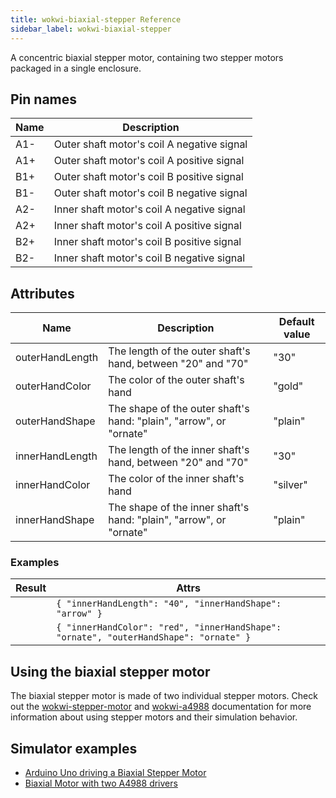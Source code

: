 ```yaml
---
title: wokwi-biaxial-stepper Reference
sidebar_label: wokwi-biaxial-stepper
---
```


A concentric biaxial stepper motor, containing two stepper motors packaged in a single enclosure.

<wokwi-biaxial-stepper innerHandAngle="90" />

## Pin names

| Name | Description                                |
| ---- | ------------------------------------------ |
| A1-  | Outer shaft motor's coil A negative signal |
| A1+  | Outer shaft motor's coil A positive signal |
| B1+  | Outer shaft motor's coil B positive signal |
| B1-  | Outer shaft motor's coil B negative signal |
| A2-  | Inner shaft motor's coil A negative signal |
| A2+  | Inner shaft motor's coil A positive signal |
| B2+  | Inner shaft motor's coil B positive signal |
| B2-  | Inner shaft motor's coil B negative signal |

## Attributes

| Name            | Description                                                        | Default value |
| --------------- | ------------------------------------------------------------------ | ------------- |
| outerHandLength | The length of the outer shaft's hand, between "20" and "70"        | "30"          |
| outerHandColor  | The color of the outer shaft's hand                                | "gold"        |
| outerHandShape  | The shape of the outer shaft's hand: "plain", "arrow", or "ornate" | "plain"       |
| innerHandLength | The length of the inner shaft's hand, between "20" and "70"        | "30"          |
| innerHandColor  | The color of the inner shaft's hand                                | "silver"      |
| innerHandShape  | The shape of the inner shaft's hand: "plain", "arrow", or "ornate" | "plain"       |

### Examples

| Result                                                                                                                                 | Attrs                                                                                 |
| -------------------------------------------------------------------------------------------------------------------------------------- | ------------------------------------------------------------------------------------- |
| <wokwi-biaxial-stepper innerHandLength="40" innerHandShape="arrow" outerHandAngle="90" />                                              | `{ "innerHandLength": "40", "innerHandShape": "arrow" }`                              |
| <wokwi-biaxial-stepper innerHandShape="ornate" innerHandColor="red" outerHandShape="ornate" FouterHandAngle="45" outerHandAngle="90"/> | `{ "innerHandColor": "red", "innerHandShape": "ornate", "outerHandShape": "ornate" }` |

## Using the biaxial stepper motor

The biaxial stepper motor is made of two individual stepper motors. Check out the [wokwi-stepper-motor](./wokwi-stepper-motor#using-the-stepper-motor) and [wokwi-a4988](./wokwi-a4988) documentation for more information about using stepper motors and their simulation behavior.

## Simulator examples

- [Arduino Uno driving a Biaxial Stepper Motor](https://wokwi.com/projects/344254821712265811)
- [Biaxial Motor with two A4988 drivers](https://wokwi.com/projects/345206751024382546)
